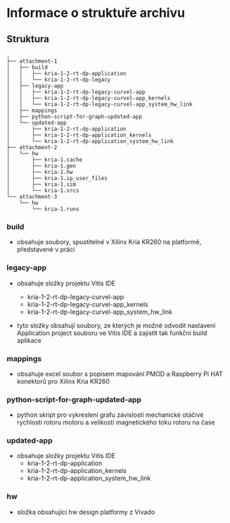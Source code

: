 # Informace o struktuře archivu

## Struktura

```
.
├── attachment-1
│   ├── build
│   │   ├── kria-1-2-rt-dp-application
│   │   └── kria-1-2-rt-dp-legacy
│   ├── legacy-app
│   │   ├── kria-1-2-rt-dp-legacy-curvel-app
│   │   ├── kria-1-2-rt-dp-legacy-curvel-app_kernels
│   │   └── kria-1-2-rt-dp-legacy-curvel-app_system_hw_link
│   ├── mappings
│   ├── python-script-for-graph-updated-app
│   └── updated-app
│       ├── kria-1-2-rt-dp-application
│       ├── kria-1-2-rt-dp-application_kernels
│       └── kria-1-2-rt-dp-application_system_hw_link
├── attachment-2
│   └── hw
│       ├── kria-1.cache
│       ├── kria-1.gen
│       ├── kria-1.hw
│       ├── kria-1.ip_user_files
│       ├── kria-1.sim
│       └── kria-1.srcs
└── attachment-3
    └── hw
        └── kria-1.runs
```

### build

- obsahuje soubory, spustitelné v Xilinx Kria KR260 na platformě, představené v práci

### legacy-app

- obsahuje složky projektu Vitis IDE

  - kria-1-2-rt-dp-legacy-curvel-app
  - kria-1-2-rt-dp-legacy-curvel-app_kernels
  - kria-1-2-rt-dp-legacy-curvel-app_system_hw_link

- tyto složky obsahují soubory, ze kterých je možné odvodit nastavení Application project souboru ve Vitis IDE a zajistit tak funkční build aplikace

### mappings

- obsahuje excel soubor s popisem mapování PMOD a Raspberry Pi HAT konektorů pro Xilinx Kria KR260

### python-script-for-graph-updated-app

- python skript pro vykreslení grafu závislosti mechanické otáčivé rychlosti rotoru motoru a velikosti magnetického toku rotoru na čase

### updated-app

- obsahuje složky projektu Vitis IDE
  - kria-1-2-rt-dp-application
  - kria-1-2-rt-dp-application_kernels
  - kria-1-2-rt-dp-application_system_hw_link

### hw

- složka obsahující hw design platformy z Vivado
